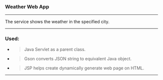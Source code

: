 ### Weather Web App

***

The service shows the weather in the specified city.

***

### Used:

- > Java Servlet as a parent class.

- > Gson converts JSON string to equivalent Java object.

- > JSP helps create dynamically generate web page on HTML.

***

